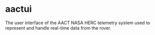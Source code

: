 # aactui
The user interface of the AACT NASA HERC telemetry system used to represent and handle real-time data from the rover.
